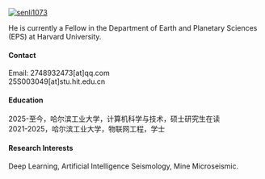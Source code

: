 

[![senli1073](https://img.shields.io/badge/senli1073-github-blue?logo=github)](https://github.com/senli1073)

He is currently a Fellow in the Department of Earth and Planetary Sciences (EPS) at Harvard University.

#### Contact

Email: 2748932473[at]qq.com\
25S003049[at]stu.hit.edu.cn

#### Education
2025-至今，哈尔滨工业大学，计算机科学与技术，硕士研究生在读\
2021-2025，哈尔滨工业大学，物联网工程，学士

#### Research Interests
Deep Learning, Artificial Intelligence Seismology, Mine Microseismic.

